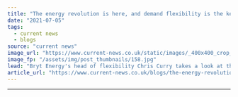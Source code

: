 ```yaml
---
title: "The energy revolution is here, and demand flexibility is the key"
date: "2021-07-05"
tags: 
  - current news
  - blogs
source: "current news"
image_url: "https://www.current-news.co.uk/static/images/_400x400_crop_center-center/Flexibility-image-credit-Bryt-Energy.jpg"
image_fp: "/assets/img/post_thumbnails/158.jpg"
lead: "Bryt Energy's head of flexibility Chris Curry takes a look at the value proposition of demand side response to Britain's increasingly distributed energy sector."
article_url: "https://www.current-news.co.uk/blogs/the-energy-revolution-is-here-and-demand-flexibility-is-the-key?utm_source=rss-feeds&utm_medium=rss&utm_campaign=rss"
---
```


---
